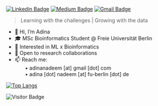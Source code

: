 [![Linkedin Badge](https://img.shields.io/badge/-adinanadeem-blue?style=flat&logo=Linkedin&logoColor=white&link=https://www.linkedin.com/in/adinanadeem/)](https://www.linkedin.com/in/adinanadeem/)
[![Medium Badge](https://img.shields.io/badge/-adinanadeem-black?style=flat&logo=Medium&logoColor=white&link=https://medium.com/@adinanadeem)](https://medium.com/@adinanadeem)
[![Gmail Badge](https://img.shields.io/badge/-adinanadeem-c14438?style=flat&logo=Gmail&logoColor=white&link=mailto:adinanadeem@gmail.com)](mailto:adinanadeem@gmail.com)

> Learning with the challenges | Growing with the data

- 👋 Hi, I’m Adina
- 🎓 MSc Bioinformatics Student @ Freie Universität Berlin 
- 🧠 Interested in ML x Bioinformatics  
- 📝 Open to research collaborations  
- 📫 Reach me:  
  • adinanadeem [at] gmail [dot] com  
  • adina [dot] nadeem [at] fu-berlin [dot] de

[![Top Langs](https://github-readme-stats.vercel.app/api/top-langs/?username=a-nadeem9&hide=jupyter%20notebook,makefile&layout=compact&token=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)](https://github.com/a-nadeem9/github-readme-stats)

![Visitor Badge](https://visitor-badge.laobi.icu/badge?page_id=a-nadeem9.a-nadeem9)


